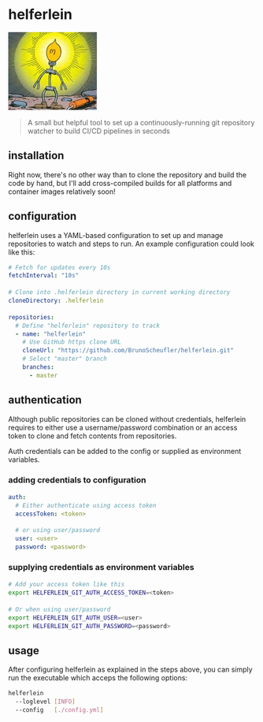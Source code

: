 # helferlein

![Helferlein (Little Helper)](./media/helferlein.jpg)

> A small but helpful tool to set up a continuously-running git repository watcher to build CI/CD pipelines in seconds

## installation

Right now, there's no other way than to clone the repository and build the code by hand, but I'll add cross-compiled builds for all platforms and container images relatively soon!

## configuration

helferlein uses a YAML-based configuration to set up and manage repositories to watch and steps to run. An example configuration could look like this:

```yaml
# Fetch for updates every 10s
fetchInterval: "10s"

# Clone into .helferlein directory in current working directory
cloneDirectory: .helferlein

repositories:
  # Define "helferlein" repository to track
  - name: "helferlein"
    # Use GitHub https clone URL
    cloneUrl: "https://github.com/BrunoScheufler/helferlein.git"
    # Select "master" branch
    branches:
      - master
```

## authentication

Although public repositories can be cloned without credentials, helferlein requires to either use a username/password combination or an access token to clone and fetch contents from repositories.

Auth credentials can be added to the config or supplied as environment variables.

### adding credentials to configuration

```yaml
auth:
  # Either authenticate using access token
  accessToken: <token>

  # or using user/password
  user: <user>
  password: <password>
```

### supplying credentials as environment variables

```bash
# Add your access token like this
export HELFERLEIN_GIT_AUTH_ACCESS_TOKEN=<token>

# Or when using user/password
export HELFERLEIN_GIT_AUTH_USER=<user>
export HELFERLEIN_GIT_AUTH_PASSWORD=<password>
```

## usage

After configuring helferlein as explained in the steps above, you can simply run the executable which acceps the following options:

```bash
helferlein
  --loglevel [INFO]
  --config   [./config.yml]
```
